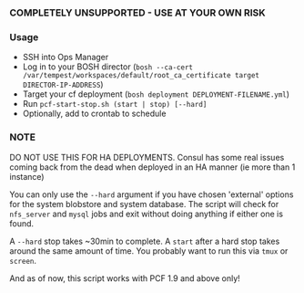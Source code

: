 
### **COMPLETELY UNSUPPORTED - USE AT YOUR OWN RISK**

### Usage

- SSH into Ops Manager
- Log in to your BOSH director (`bosh --ca-cert /var/tempest/workspaces/default/root_ca_certificate target DIRECTOR-IP-ADDRESS`)
- Target your cf deployment (`bosh deployment DEPLOYMENT-FILENAME.yml`)
- Run `pcf-start-stop.sh (start | stop) [--hard]`
 - Optionally, add to crontab to schedule

### NOTE
DO NOT USE THIS FOR HA DEPLOYMENTS. Consul has some real issues coming back from the dead when deployed in an HA manner (ie more than 1 instance)

You can only use the `--hard` argument if you have chosen 'external' options for the system blobstore and system database. The script will check for `nfs_server` and `mysql` jobs and exit without doing anything if either one is found.

A `--hard` stop takes ~30min to complete. A `start` after a hard stop takes around the same amount of time. You probably want to run this via `tmux` or `screen`.

And as of now, this script works with PCF 1.9 and above only!
